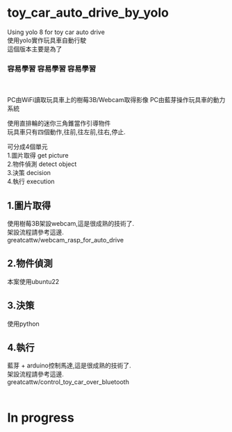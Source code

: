 # toy_car_auto_drive_by_yolo
Using yolo 8  for toy car auto drive  
使用yolo實作玩具車自動行駛  
這個版本主要是為了  
### 容易學習  容易學習  容易學習  
<br>
<br>
PC由WiFi讀取玩具車上的樹莓3B/Webcam取得影像  
PC由藍芽操作玩具車的動力系統  

使用直排輪的迷你三角錐當作引導物件  
玩具車只有四個動作,往前,往左前,往右,停止.  

可分成4個單元  
1.圖片取得 get picture  
2.物件偵測 detect object  
3.決策 decision  
4.執行  execution  

## 1.圖片取得
使用樹莓3B架設webcam,這是很成熟的技術了.  
架設流程請參考這邊.  
greatcattw/webcam_rasp_for_auto_drive 
<br>
## 2.物件偵測
本案使用ubuntu22  


## 3.決策
使用python

## 4.執行
藍芽 + arduino控制馬達,這是很成熟的技術了.  
架設流程請參考這邊.  
greatcattw/control_toy_car_over_bluetooth  
<br>
# In progress
